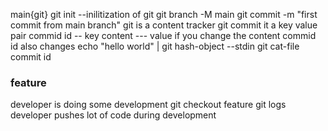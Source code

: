 main{git}
git init --inilitization of git
git branch -M main
git commit -m "first commit from main branch"
git is a content tracker 
git  commit it a key value pair
commid id -- key
content --- value
if you change the content commid id also changes
echo "hello world" | git hash-object --stdin
git cat-file commit id
### feature
developer is doing some development
git checkout feature
git logs 
developer pushes lot of code during development